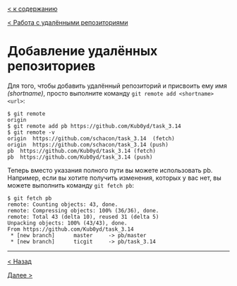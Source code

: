 [< к содержанию](./readme.md)

[< Работа с удалёнными репозиториями](./remote.md)

# Добавление удалённых репозиториев


Для того, чтобы добавить удалённый репозиторий и присвоить ему имя *(shortname)*, просто выполните команду `git remote add <shortname> <url>`:

```
$ git remote
origin
$ git remote add pb https://github.com/Kub0yd/task_3.14
$ git remote -v
origin	https://github.com/schacon/task_3.14  (fetch)
origin	https://github.com/schacon/task_3.14 (push)
pb	https://github.com/Kub0yd/task_3.14 (fetch)
pb	https://github.com/Kub0yd/task_3.14 (push)
```

Теперь вместо указания полного пути вы можете использовать pb. Например, если вы хотите получить изменения, которых у вас нет, вы можете выполнить команду `git fetch pb`:
```
$ git fetch pb
remote: Counting objects: 43, done.
remote: Compressing objects: 100% (36/36), done.
remote: Total 43 (delta 10), reused 31 (delta 5)
Unpacking objects: 100% (43/43), done.
From https://github.com/Kub0yd/task_3.14
 * [new branch]      master     -> pb/master
 * [new branch]      ticgit     -> pb/task_3.14
```
---
[< Назад](./remote1.md)

[Далее >](./remote3.md)